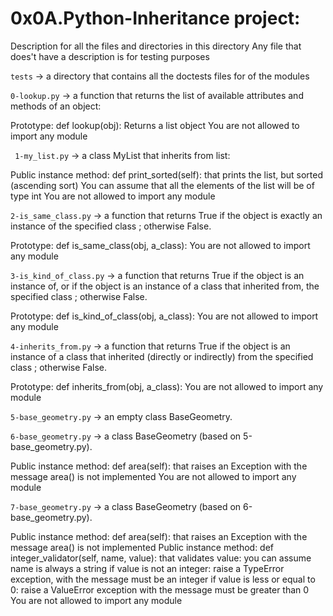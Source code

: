 # 0x0A.Python-Inheritance project:


Description for all the files and directories in this directory
Any file that does't have a description is for testing purposes


`tests` -> a directory that contains all the doctests files for of the modules


`0-lookup.py` -> a function that returns the list of available attributes and methods of an object:

Prototype: def lookup(obj):
Returns a list object
You are not allowed to import any module


` 1-my_list.py` -> a class MyList that inherits from list:

Public instance method: def print_sorted(self): that prints the list, but sorted (ascending sort)
You can assume that all the elements of the list will be of type int
You are not allowed to import any module


`2-is_same_class.py` -> a function that returns True if the object is exactly an instance of the specified class ; otherwise False.

Prototype: def is_same_class(obj, a_class):
You are not allowed to import any module


`3-is_kind_of_class.py` -> a function that returns True if the object is an instance of, or if the object is an instance of a class that inherited from, the specified class ; otherwise False.

Prototype: def is_kind_of_class(obj, a_class):
You are not allowed to import any module


`4-inherits_from.py` -> a function that returns True if the object is an instance of a class that inherited (directly or indirectly) from the specified class ; otherwise False.

Prototype: def inherits_from(obj, a_class):
You are not allowed to import any module


`5-base_geometry.py` -> an empty class BaseGeometry.



`6-base_geometry.py` -> a class BaseGeometry (based on 5-base_geometry.py).

Public instance method: def area(self): that raises an Exception with the message area() is not implemented
You are not allowed to import any module


`7-base_geometry.py` -> a class BaseGeometry (based on 6-base_geometry.py).

Public instance method: def area(self): that raises an Exception with the message area() is not implemented
Public instance method: def integer_validator(self, name, value): that validates value:
you can assume name is always a string
if value is not an integer: raise a TypeError exception, with the message <name> must be an integer
if value is less or equal to 0: raise a ValueError exception with the message <name> must be greater than 0
You are not allowed to import any module


 
